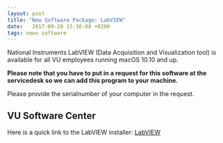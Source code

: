 ```yaml
---
layout: post
title: "New Software Package: LabVIEW"
date:   2017-09-28 15:36:08 +0200
tags: news software
---
```


National Instruments LabVIEW (Data Acquisition and Visualization tool) is available for all VU employees running macOS 10.10 and up.

**Please note that you have to put in a request for this software at the servicedesk so we can add this program to your machine.**

Please provide the serialnumber of your computer in the request.

## VU Software Center

Here is a quick link to the LabVIEW installer: [LabVIEW](munki://detail-labview_pro)
